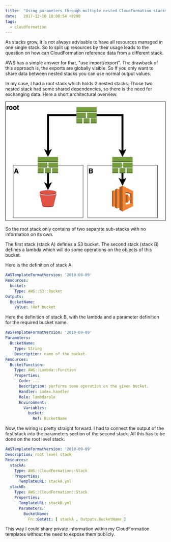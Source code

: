 ```yaml
---
title:  "Using parameters through multiple nested CloudFormation stacks"
date:   2017-12-10 10:08:54 +0200
tags:
  - cloudformation
---
```

As stacks grow, it is not always advisable to have all resources managed in one single stack. So to split up resources by their usage leads to the question on how can CloudFormation reference data from a different stack.

AWS has a simple answer for that, "use import/export". The drawback of this approach is, the exports are globally visible. So If you only want to share data between nested stacks you can use normal output values.

In my case, I had a root stack which holds 2 nested stacks. Those two nested stack had some shared dependencies, so there is the need for exchanging data. Here a short architectural overview.

![nested stack hierarchy](/assets/nestedoutput.png)

So the root stack only contains of two separate sub-stacks with no information on its own.

The first stack (stack A) defines a S3 bucket. The second stack (stack B) defines a lambda which will do some operations on the objects of this bucket.

Here is the definition of stack A.

```yaml
AWSTemplateFormatVersion: '2010-09-09'
Resources:
  bucket:
    Type: AWS::S3::Bucket
Outputs:
  BucketName:
    Value: !Ref bucket
```

Here the definition of stack B, with the lambda and a parameter definition for the required bucket name.

```yaml
AWSTemplateFormatVersion: '2010-09-09'
Parameters:
  BucketName:
    Type: String
    Description: name of the bucket.
Resources:
  BucketFunction:
    Type: AWS::Lambda::Function
    Properties:
      Code: ...
      Description: performs some operation on the given bucket.
      Handler: index.handler
      Role: lambdarole
      Environment:
        Variables:
          bucket:
            Ref: BucketName
```

Now, the wiring is pretty straight forward. I had to connect the output of the first stack into the parameters section of the second stack. All this has to be done on the root level stack.

```yaml
AWSTemplateFormatVersion: '2010-09-09'
Description: root level stack
Resources:
  stackA:
    Type: AWS::CloudFormation::Stack
    Properties:
      TemplateURL: stackA.yml
  stackB:
    Type: AWS::CloudFormation::Stack
    Properties:
      TemplateURL: stackB.yml
      Parameters:
        BucketName:
          Fn::GetAtt: [ stackA , Outputs.BucketName ]
```

This way I could share private information within my CloudFormation templates without the need to expose them publicly.
